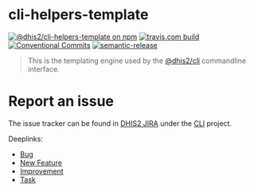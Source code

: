# cli-helpers-template

[![@dhis2/cli-helpers-template on npm](https://img.shields.io/npm/v/@dhis2/cli-helpers-template.svg)](https://www.npmjs.com/package/@dhis2/cli-helpers-template)
[![travis.com build](https://img.shields.io/travis/com/dhis2/cli-helpers-template.svg)](https://travis-ci.com/dhis2/cli-helpers-template)
[![Conventional Commits](https://img.shields.io/badge/Conventional%20Commits-1.0.0-yellow.svg)](https://conventionalcommits.org)
[![semantic-release](https://img.shields.io/badge/%20%20%F0%9F%93%A6%F0%9F%9A%80-semantic--release-e10079.svg)](https://github.com/semantic-release/semantic-release)

> This is the templating engine used by the [@dhis2/cli](https://github.com/dhis2/cli)
> commandline interface.

# Report an issue

The issue tracker can be found in [DHIS2 JIRA](https://jira.dhis2.org)
under the [CLI](https://jira.dhis2.org/projects/CLI) project.

Deeplinks:

-   [Bug](https://jira.dhis2.org/secure/CreateIssueDetails!init.jspa?pid=10703&issuetype=10006&components=11018)
-   [New Feature](https://jira.dhis2.org/secure/CreateIssueDetails!init.jspa?pid=10703&issuetype=10005&components=11018)
-   [Improvement](https://jira.dhis2.org/secure/CreateIssueDetails!init.jspa?pid=10703&issuetype=10002&components=11018)
-   [Task](https://jira.dhis2.org/secure/CreateIssueDetails!init.jspa?pid=10703&issuetype=10003&components=11018)
